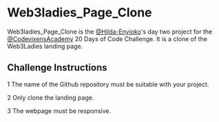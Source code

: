 # Web3ladies_Page_Clone

Web3ladies_Page_Clone is the [@Hilda-Enyioko](https://www.github.com/Hilda-Enyioko)'s day two project for the [@CodevixensAcademy](https://www.github.com/CodevixensAcademy) 20 Days of Code Challenge.
It is a clone of the Web3Ladies landing page.

## Challenge Instructions

1  The name of the Github repository must be suitable with your project.

2  Only clone the landing page.

3  The webpage must be responsive.
